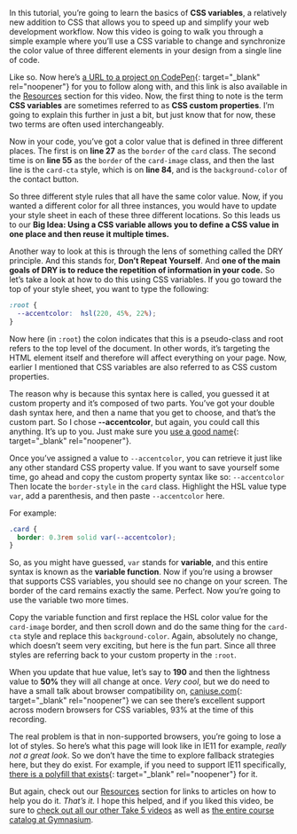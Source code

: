 In this tutorial, you’re going to learn the basics of **CSS variables**, a relatively new addition to CSS that allows you to speed up and simplify your web development workflow. Now this video is going to walk you through a simple example where you’ll use a CSS variable to change and synchronize the color value of three different elements in your design from a single line of code.

Like so. Now here’s [a URL to a project on CodePen][1]{: target="_blank" rel="noopener"} for you to follow along with, and this link is also available in the [Resources][0] section for this video. Now, the first thing to note is the term **CSS variables** are sometimes referred to as **CSS custom properties**. I’m going to explain this further in just a bit, but just know that for now, these two terms are often used interchangeably.

Now in your code, you’ve got a color value that is defined in three different places. The first is on **line 27** as the `border` of the `card` class. The second time is on **line 55** as the `border` of the `card-image` class, and then the last line is the `card-cta` style, which is on **line 84**, and is the `background-color` of the contact button.

So three different style rules that all have the same color value. Now, if you wanted a different color for all three instances, you would have to update your style sheet in each of these three different locations. So this leads us to our **Big Idea: Using a CSS variable allows you to define a CSS value in one place and then reuse it multiple times.**

Another way to look at this is through the lens of something called the DRY principle. And this stands for, **Don’t Repeat Yourself**. And **one of the main goals of DRY is to reduce the repetition of information in your code.** So let’s take a look at how to do this using CSS variables. If you go toward the top of your style sheet, you want to type the following:

```css
:root {
  --accentcolor:  hsl(220, 45%, 22%);
}
```

Now here (in `:root`) the colon indicates that this is a pseudo-class and root refers to the top level of the document. In other words, it’s targeting the HTML element itself and therefore will affect everything on your page. Now, earlier I mentioned that CSS variables are also referred to as CSS custom properties.

The reason why is because this syntax here is called, you guessed it at custom property and it’s composed of two parts. You’ve got your double dash syntax here, and then a name that you get to choose, and that’s the custom part. So I chose **--accentcolor**, but again, you could call this anything. It’s up to you. Just make sure you [use a good name][3]{: target="_blank" rel="noopener"}.

Once you’ve assigned a value to `--accentcolor`, you can retrieve it just like any other standard CSS property value. If you want to save yourself some time, go ahead and copy the custom property syntax like so: `--accentcolor` Then locate the `border-style` in the `card` class. Highlight the HSL value type `var`, add a parenthesis, and then paste `--accentcolor` here.

For example:

```css
.card {
  border: 0.3rem solid var(--accentcolor);
}
```

So, as you might have guessed, `var` stands for **variable**, and this entire syntax is known as the **variable function**. Now if you’re using a browser that supports CSS variables, you should see no change on your screen. The border of the card remains exactly the same. Perfect. Now you’re going to use the variable two more times.

Copy the variable function and first replace the HSL color value for the `card-image` border, and then scroll down and do the same thing for the `card-cta` style and replace this `background-color`. Again, absolutely no change, which doesn’t seem very exciting, but here is the fun part. Since all three styles are referring back to your custom property in the `:root`.

When you update that hue value, let’s say to **190** and then the lightness value to **50%** they will all change at once. *Very cool*, but we do need to have a small talk about browser compatibility on, [caniuse.com][4]{: target="_blank" rel="noopener"} we can see there’s excellent support across modern browsers for CSS variables, 93% at the time of this recording.

The real problem is that in non-supported browsers, you’re going to lose a lot of styles. So here’s what this page will look like in IE11 for example, *really not a great look*. So we don’t have the time to explore fallback strategies here, but they do exist. For example, if you need to support IE11 specifically, [there is a polyfill that exists][5]{: target="_blank" rel="noopener"} for it.

But again, check out our [Resources][0] section for links to articles on how to help you do it. *That’s it.* I hope this helped, and if you liked this video, be sure to [check out all our other Take 5 videos][6] as well as [the entire course catalog at Gymnasium][7].

[0]: #tutorial-resources
[1]: https://codepen.io/josborn/pen/ExaLgod
[2]: https://codepen.io/josborn/pen/eYmrzMg
[3]: https://sparkbox.com/foundry/naming_css_stuff_is_really_hard
[4]: https://caniuse.com/#feat=css-variables
[5]: https://jhildenbiddle.github.io/css-vars-ponyfill/#/
[6]: https://thegymnasium.com/courses/take5
[7]: https://thegymnasium.com/courses
